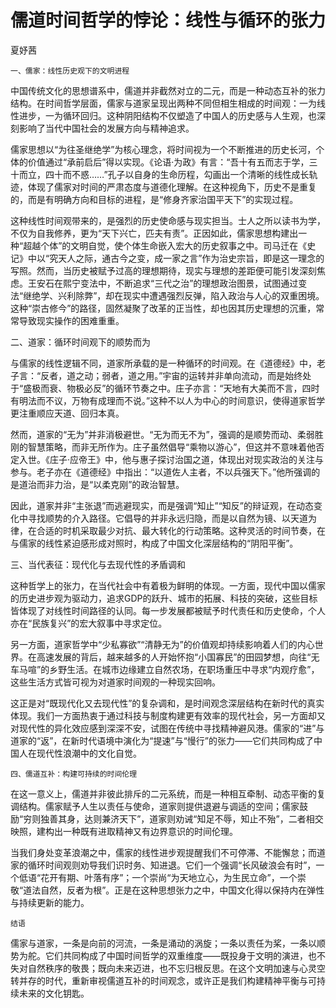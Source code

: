 <body>
    <h1>儒道时间哲学的悖论：线性与循环的张力</h1>
    <div class="author">夏妤茜</div>

    一、儒家：线性历史观下的文明进程
<p>中国传统文化的思想谱系中，儒道并非截然对立的二元，而是一种动态互补的张力结构。在时间哲学层面，儒家与道家呈现出两种不同但相生相成的时间观：一为线性进步，一为循环回归。这种阴阳结构不仅塑造了中国人的历史感与人生观，也深刻影响了当代中国社会的发展方向与精神追求。</p>

<p>儒家思想以“为往圣继绝学”为核心理念，将时间视为一个不断推进的历史长河，个体的价值通过“承前启后”得以实现。《论语·为政》有言：“吾十有五而志于学，三十而立，四十而不惑……”孔子以自身的生命历程，勾画出一个清晰的线性成长轨迹，体现了儒家对时间的严肃态度与道德化理解。在这种视角下，历史不是重复的，而是有明确方向和目标的进程，是“修身齐家治国平天下”的实现过程。</p>

<p>这种线性时间观带来的，是强烈的历史使命感与现实担当。士人之所以读书为学，不仅为自我修养，更为“天下兴亡，匹夫有责”。正因如此，儒家思想构建出一种“超越个体”的文明自觉，使个体生命嵌入宏大的历史叙事之中。司马迁在《史记》中以“究天人之际，通古今之变，成一家之言”作为治史宗旨，即是这一理念的写照。然而，当历史被赋予过高的理想期待，现实与理想的差距便可能引发深刻焦虑。王安石在熙宁变法中，不断追求“三代之治”的理想政治图景，试图通过变法“继绝学、兴利除弊”，却在现实中遭遇强烈反弹，陷入政治与人心的双重困境。这种“崇古修今”的路径，固然凝聚了改革的正当性，却也因其历史理想的沉重，常常导致现实操作的困难重重。</p>

   二、道家：循环时间观下的顺势而为
<p>与儒家的线性逻辑不同，道家所承载的是一种循环的时间观。在《道德经》中，老子言：“反者，道之动；弱者，道之用。”宇宙的运转并非单向流动，而是始终处于“盛极而衰、物极必反”的循环节奏之中。庄子亦言：“天地有大美而不言，四时有明法而不议，万物有成理而不说。”这种不以人为中心的时间意识，使得道家哲学更注重顺应天道、回归本真。</p>

<p>然而，道家的“无为”并非消极避世。“无为而无不为”，强调的是顺势而动、柔弱胜刚的智慧策略，而非无所作为。庄子虽然倡导“乘物以游心”，但这并不意味着他否定入世。《庄子·应帝王》中，他与惠子探讨治国之道，体现出对现实政治的关注与参与。老子亦在《道德经》中指出：“以道佐人主者，不以兵强天下。”他所强调的是道治而非力治，是“以柔克刚”的政治智慧。</p>

<p>因此，道家并非“主张退”而逃避现实，而是强调“知止”“知反”的辩证观，在动态变化中寻找顺势的介入路径。它倡导的并非永远归隐，而是以自然为镜、以天道为律，在合适的时机采取最少对抗、最大转化的行动策略。这种灵活的时间节奏，在与儒家的线性紧迫感形成对照时，构成了中国文化深层结构的“阴阳平衡”。</p>

   三、当代表征：现代化与去现代性的矛盾调和
<p>这种哲学上的张力，在当代社会中有着极为鲜明的体现。一方面，现代中国以儒家的历史进步观为驱动力，追求GDP的跃升、城市的拓展、科技的突破，这些目标皆体现了对线性时间路径的认同。每一步发展都被赋予时代责任和历史使命，个人亦在“民族复兴”的宏大叙事中寻求定位。</p>

<p>另一方面，道家哲学中“少私寡欲”“清静无为”的价值观却持续影响着人们的内心世界。在高速发展的背后，越来越多的人开始怀抱“小国寡民”的田园梦想，向往“无车马喧”的乡野生活。在城市边缘建立自然农场，在职场重压中寻求“内观疗愈”，这些生活方式皆可视为对道家时间观的一种现实回响。</p>

<p>这正是对“既现代化又去现代性”的复杂调和，是时间观念深层结构在新时代的真实体现。我们一方面热衷于通过科技与制度构建更有效率的现代社会，另一方面却又对现代性的异化效应感到深深不安，试图在传统中寻找精神避风港。儒家的“进”与道家的“返”，在新时代语境中演化为“提速”与“慢行”的张力——它们共同构成了中国人在现代性浪潮中的文化自觉。</p>

    四、儒道互补：构建可持续的时间伦理
<p>在这一意义上，儒道并非彼此排斥的二元系统，而是一种相互牵制、动态平衡的复调结构。儒家赋予人生以责任与使命，道家则提供退避与调适的空间；儒家鼓励“穷则独善其身，达则兼济天下”，道家则劝诫“知足不辱，知止不殆”，二者相交映照，建构出一种既有进取精神又有边界意识的时间伦理。</p>

<p>当我们身处变革浪潮之中，儒家的线性进步观提醒我们不可停滞、不能懈怠；而道家的循环时间观则劝导我们识时务、知进退。它们一个强调“长风破浪会有时”，一个低语“花开有期、叶落有序”；一个崇尚“为天地立心，为生民立命”，一个崇敬“道法自然，反者为根”。正是在这种思想张力之中，中国文化得以保持内在弹性与持续更新的能力。</p>

    结语
<p>儒家与道家，一条是向前的河流，一条是涌动的涡旋；一条以责任为桨，一条以顺势为舵。它们共同构成了中国时间哲学的双重维度——既投身于文明的演进，也不失对自然秩序的敬畏；既向未来迈进，也不忘归根反思。在这个文明加速与心灵空转并存的时代，重新审视儒道互补的时间观念，或许正是我们构建精神平衡与可持续未来的文化钥匙。</p>
</body>
</html>
